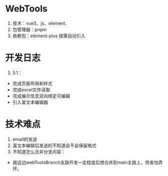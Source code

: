 # WebTools

1. 技术：vue3、js、element.
2. 包管理器：pnpm
3. 依赖包：element-plus 按需自动引入


# 开发日志
1. 5.1：
* 完成页面布局和样式
* 完成excel文件读取
* 完成展示信息双向绑定可编辑
* 引入富文本编辑器

# 技术难点
1. email的发送
2. 富文本编辑后发送的不知道会不会保留格式
3. 不知道怎么合并分支内容：
* 我这边webToolsBranch支路开发一定程度后想合并到main主路上，但害怕弄坏。
